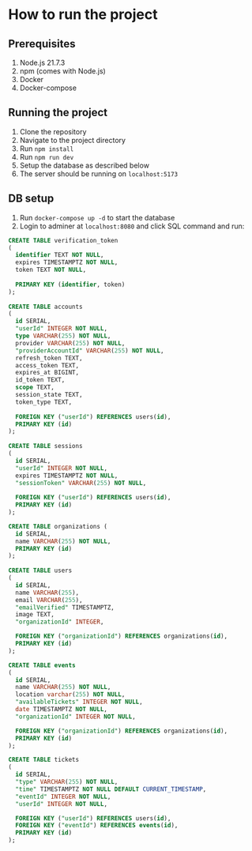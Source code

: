 # How to run the project
## Prerequisites
1. Node.js 21.7.3
2. npm (comes with Node.js)
3. Docker
4. Docker-compose

## Running the project
1. Clone the repository
2. Navigate to the project directory
3. Run `npm install`
4. Run `npm run dev`
5. Setup the database as described below 
6. The server should be running on `localhost:5173`

## DB setup
1. Run `docker-compose up -d` to start the database
2. Login to adminer at `localhost:8080` and click SQL command and run:
```SQL
CREATE TABLE verification_token
(
  identifier TEXT NOT NULL,
  expires TIMESTAMPTZ NOT NULL,
  token TEXT NOT NULL,
 
  PRIMARY KEY (identifier, token)
);
 
CREATE TABLE accounts
(
  id SERIAL,
  "userId" INTEGER NOT NULL,
  type VARCHAR(255) NOT NULL,
  provider VARCHAR(255) NOT NULL,
  "providerAccountId" VARCHAR(255) NOT NULL,
  refresh_token TEXT,
  access_token TEXT,
  expires_at BIGINT,
  id_token TEXT,
  scope TEXT,
  session_state TEXT,
  token_type TEXT,
 
  FOREIGN KEY ("userId") REFERENCES users(id),
  PRIMARY KEY (id)
);
 
CREATE TABLE sessions
(
  id SERIAL,
  "userId" INTEGER NOT NULL,
  expires TIMESTAMPTZ NOT NULL,
  "sessionToken" VARCHAR(255) NOT NULL,
 
  FOREIGN KEY ("userId") REFERENCES users(id),
  PRIMARY KEY (id)
);

CREATE TABLE organizations (
  id SERIAL,
  name VARCHAR(255) NOT NULL,
  PRIMARY KEY (id)
);
 
CREATE TABLE users
(
  id SERIAL,
  name VARCHAR(255),
  email VARCHAR(255),
  "emailVerified" TIMESTAMPTZ,
  image TEXT,
  "organizationId" INTEGER,

  FOREIGN KEY ("organizationId") REFERENCES organizations(id),
  PRIMARY KEY (id)
);

CREATE TABLE events
(
  id SERIAL,
  name VARCHAR(255) NOT NULL,
  location varchar(255) NOT NULL,
  "availableTickets" INTEGER NOT NULL,
  date TIMESTAMPTZ NOT NULL,
  "organizationId" INTEGER NOT NULL,

  FOREIGN KEY ("organizationId") REFERENCES organizations(id),
  PRIMARY KEY (id)
);

CREATE TABLE tickets
(
  id SERIAL,
  "type" VARCHAR(255) NOT NULL,
  "time" TIMESTAMPTZ NOT NULL DEFAULT CURRENT_TIMESTAMP,
  "eventId" INTEGER NOT NULL,
  "userId" INTEGER NOT NULL,

  FOREIGN KEY ("userId") REFERENCES users(id),
  FOREIGN KEY ("eventId") REFERENCES events(id),
  PRIMARY KEY (id)
);
 ```
